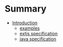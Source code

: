 # Summary

* [Introduction](README.md)
  * [examples](dev.md)
  * [extjs specification](specification.md)
  * [java specification](java-specification.md)

